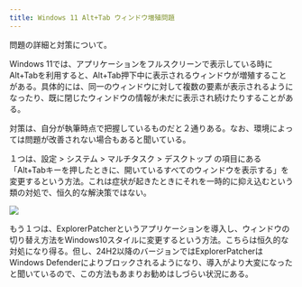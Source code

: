 ```yaml
---
title: Windows 11 Alt+Tab ウィンドウ増殖問題
---
```


問題の詳細と対策について。

Windows 11では、アプリケーションをフルスクリーンで表示している時にAlt+Tabを利用すると、Alt+Tab押下中に表示されるウィンドウが増殖することがある。具体的には、同一のウィンドウに対して複数の要素が表示されるようになったり、既に閉じたウィンドウの情報が未だに表示され続けたりすることがある。

対策は、自分が執筆時点で把握しているものだと２通りある。なお、環境によっては問題が改善されない場合もあると聞いている。

１つは、設定 > システム > マルチタスク > デスクトップ の項目にある「Alt+Tabキーを押したときに、開いているすべてのウィンドウを表示する」を変更するという方法。これは症状が起きたときにそれを一時的に抑え込むという類の対処で、恒久的な解決策ではない。

![](https://i.imgur.com/ig3fhERh.png)

もう１つは、ExplorerPatcherというアプリケーションを導入し、ウィンドウの切り替え方法をWindows10スタイルに変更するという方法。こちらは恒久的な対処になり得る。但し、24H2以降のバージョンではExplorerPatcherはWindows Defenderによりブロックされるようになり、導入がより大変になったと聞いているので、この方法もあまりお勧めはしづらい状況にある。
